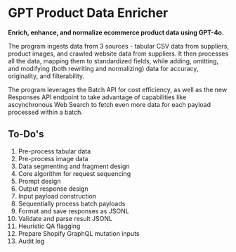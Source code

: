 # GPT Product Data Enricher

**Enrich, enhance, and normalize ecommerce product data using GPT-4o.**

The program ingests data from 3 sources - tabular CSV data from suppliers, product images, and crawled website data from suppliers. It then processes all the data, mapping them to standardized fields, while adding, omitting, and modifying (both rewriting and normalizing) data for accuracy, originality, and filterability.

The program leverages the Batch API for cost efficiency, as well as the new Responses API endpoint to take advantage of capabilities like ascynchronous Web Search to fetch even more data for each payload processed within a batch.

## To-Do's

1. Pre-process tabular data
2. Pre-process image data
3. Data segmenting and fragment design
4. Core algorithm for request sequencing
5. Prompt design
6. Output response design
7. Input payload construction
8. Sequentially process batch payloads
9. Format and save responses as JSONL
10. Validate and parse result JSONL
11. Heuristic QA flagging
12. Prepare Shopify GraphQL mutation inputs
13. Audit log